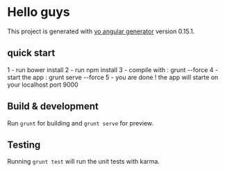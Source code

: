# Hello guys

This project is generated with [yo angular generator](https://github.com/yeoman/generator-angular)
version 0.15.1.

## quick start

 1 - run bower install
 2 - run npm install
 3 - compile with : grunt --force
 4 - start the app : grunt serve --force
 5 - you are done ! the app will starte on your localhost port 9000 

## Build & development

Run `grunt` for building and `grunt serve` for preview.

## Testing

Running `grunt test` will run the unit tests with karma.
